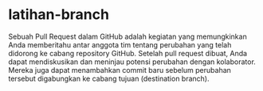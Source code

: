 # latihan-branch
Sebuah Pull Request dalam GitHub adalah kegiatan yang memungkinkan Anda memberitahu antar anggota tim tentang perubahan yang telah didorong ke cabang repository GitHub. Setelah pull request dibuat, Anda dapat mendiskusikan dan meninjau potensi perubahan dengan kolaborator. Mereka juga dapat menambahkan commit baru sebelum perubahan tersebut digabungkan ke cabang tujuan (destination branch).

